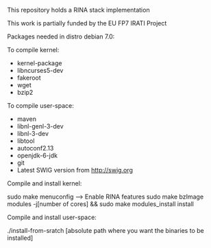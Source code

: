 This repository holds a RINA stack implementation

This work is partially funded by the EU FP7 IRATI Project

Packages needed in distro debian 7.0:
        
To compile kernel:
   - kernel-package 
   - libncurses5-dev 
   - fakeroot 
   - wget 
   - bzip2

To compile user-space:
   - maven 
   - libnl-genl-3-dev 
   - libnl-3-dev 
   - libtool 
   - autoconf2.13
   - openjdk-6-jdk
   - git
   - Latest SWIG version from http://swig.org

Compile and install kernel: 

sudo make menuconfig --> Enable RINA features
sudo make bzImage modules -j[number of cores] && sudo make modules_install install

Compile and install user-space: 

./install-from-sratch [absolute path where you want the binaries to be installed]
